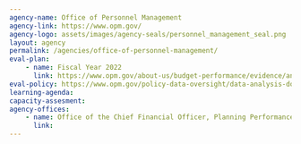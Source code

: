 ```yaml
---
agency-name: Office of Personnel Management
agency-link: https://www.opm.gov/
agency-logo: assets/images/agency-seals/personnel_management_seal.png
layout: agency
permalink: /agencies/office-of-personnel-management/
eval-plan:
    - name: Fiscal Year 2022
      link: https://www.opm.gov/about-us/budget-performance/evidence/annual-evaluation-plan-fy2022.pdf
eval-policy: https://www.opm.gov/policy-data-oversight/data-analysis-documentation/evaluation-standards/
learning-agenda:
capacity-assesment:
agency-offices:
    - name: Office of the Chief Financial Officer, Planning Performance & Evaluation
      link: 
---
```

